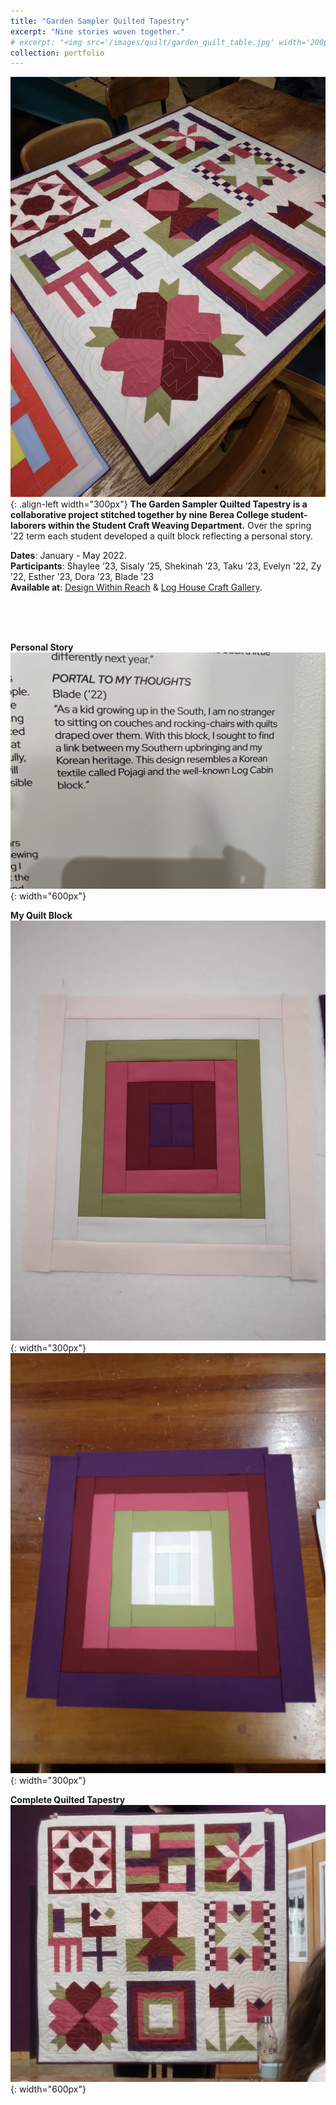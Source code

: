 ```yaml
---
title: "Garden Sampler Quilted Tapestry"
excerpt: "Nine stories woven together."
# excerpt: "<img src='/images/quilt/garden_quilt_table.jpg' width='200px'>"
collection: portfolio
---
```


![Quilt Block](/images/quilt/garden_quilt_table.jpg "Quilt Block"){: .align-left width="300px"}
**The Garden Sampler Quilted Tapestry is a collaborative project stitched together by nine Berea College student-laborers within the Student Craft Weaving Department.** Over the spring '22 term each student developed a quilt block reflecting a personal story.  

**Dates**: January - May 2022.  
**Participants**: Shaylee ’23, Sisaly ’25, Shekinah ’23, Taku ’23, Evelyn ’22, Zy ’22, Esther ’23, Dora ’23, Blade ’23  
**Available at**: <a href="https://www.dwr.com/accessories-art-mirrors/quilted-tapestry-purple%2Fpink/2553115-2.html?cjdata=MXxOfDB8WXww&cjevent=6dec95cbc19d11ee818e01500a82b832&utm_source=commissionjunction&utm_medium=affiliate" target="_blank">Design Within Reach</a> & <a href="https://www.bcloghousecrafts.com/student-craft-garden-sampler-quilted-tapestry.html" target="_blank">Log House Craft Gallery</a>.  

<br>
<br>
<br>

**Personal Story**  
![Quilt Block](/images/quilt/garden_quilt_description.jpg "Quilt Block"){: width="600px"}  

**My Quilt Block**  
![Quilt Block Null](/images/quilt/garden_quilt_blockNull.jpg "Quilt Block Null"){: width="300px"} 
![Quilt Block](/images/quilt/garden_quilt_block.jpg "Quilt Block"){: width="300px"}  

**Complete Quilted Tapestry**  
![Quilt Block](/images/quilt/garden_quilt_erin.jpg "Quilt Block"){: width="600px"}  
